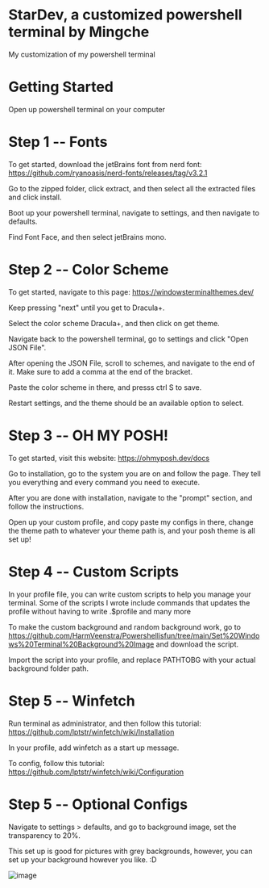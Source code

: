 # StarDev, a customized powershell terminal by Mingche
My customization of my powershell terminal

# Getting Started
Open up powershell terminal on your computer

# Step 1 -- Fonts
To get started, download the jetBrains font from nerd font: https://github.com/ryanoasis/nerd-fonts/releases/tag/v3.2.1

Go to the zipped folder, click extract, and then select all the extracted files and click install.

Boot up your powershell terminal, navigate to settings, and then navigate to defaults.

Find Font Face, and then select jetBrains mono.

# Step 2 -- Color Scheme
To get started, navigate to this page: https://windowsterminalthemes.dev/

Keep pressing "next" until you get to Dracula+.

Select the color scheme Dracula+, and then click on get theme.

Navigate back to the powershell terminal, go to settings and click "Open JSON File".

After opening the JSON File, scroll to schemes, and navigate to the end of it. Make sure to add a comma at the end of the bracket.

Paste the color scheme in there, and presss ctrl S to save.

Restart settings, and the theme should be an available option to select.

# Step 3 -- OH MY POSH!

To get started, visit this website: https://ohmyposh.dev/docs

Go to installation, go to the system you are on and follow the page. They tell you everything and every command you need to execute.

After you are done with installation, navigate to the "prompt" section, and follow the instructions.

Open up your custom profile, and copy paste my configs in there, change the theme path to whatever your theme path is, and your posh theme is all set up!

# Step 4 -- Custom Scripts
In your profile file, you can write custom scripts to help you manage your terminal. Some of the scripts I wrote include commands that updates the profile without having to write .$profile and many more

To make the custom background and random background work, go to https://github.com/HarmVeenstra/Powershellisfun/tree/main/Set%20Windows%20Terminal%20Background%20Image and download the script.

Import the script into your profile, and replace PATHTOBG with your actual background folder path.

# Step 5 -- Winfetch
Run terminal as administrator, and then follow this tutorial: https://github.com/lptstr/winfetch/wiki/Installation

In your profile, add winfetch as a start up message.

To config, follow this tutorial: https://github.com/lptstr/winfetch/wiki/Configuration

# Step 5 -- Optional Configs

Navigate to settings > defaults, and go to background image, set the transparency to 20%.

This set up is good for pictures with grey backgrounds, however, you can set up your background however you like. :D


![image](https://github.com/MingcheL1/Powershell-Customization/assets/132795672/e18e18a0-20a5-41c5-8c77-9d34ea7ebf92)



